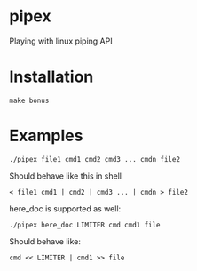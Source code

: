# pipex
Playing with linux piping API

# Installation
```
make bonus
```

# Examples
```
./pipex file1 cmd1 cmd2 cmd3 ... cmdn file2
```
Should behave like this in shell
```
< file1 cmd1 | cmd2 | cmd3 ... | cmdn > file2
```
here_doc is supported as well:
```
./pipex here_doc LIMITER cmd cmd1 file
```
Should behave like:
```
cmd << LIMITER | cmd1 >> file
```